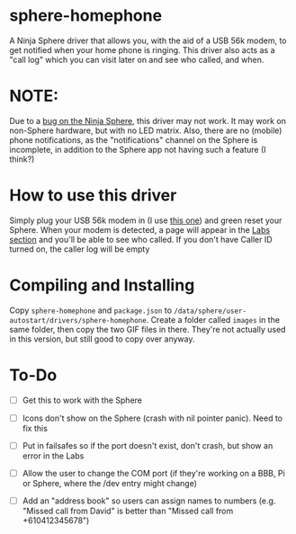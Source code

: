 sphere-homephone
================

A Ninja Sphere driver that allows you, with the aid of a USB 56k modem, to get notified when your home phone is ringing. This driver also acts as a "call log" which you can visit later on and see who called, and when.

NOTE:
=====

Due to a [bug on the Ninja Sphere][1], this driver may not work. It may work on non-Sphere hardware, but with no LED matrix. Also, there are no (mobile) phone notifications, as the "notifications" channel on the Sphere is incomplete, in addition to the Sphere app not having such a feature (I think?)

How to use this driver
======================

Simply plug your USB 56k modem in (I use [this one][2]) and green reset your Sphere. When your modem is detected, a page will appear in the [Labs section][3] and you'll be able to see who called. If you don't have Caller ID turned on, the caller log will be empty

Compiling and Installing
========================

Copy `sphere-homephone` and `package.json` to `/data/sphere/user-autostart/drivers/sphere-homephone`. Create a folder called `images` in the same folder, then copy the two GIF files in there. They're not actually used in this version, but still good to copy over anyway.

To-Do
=====

- [ ] Get this to work with the Sphere
- [ ] Icons don't show on the Sphere (crash with nil pointer panic). Need to fix this
- [ ] Put in failsafes so if the port doesn't exist, don't crash, but show an error in the Labs
- [ ] Allow the user to change the COM port (if they're working on a BBB, Pi or Sphere, where the /dev entry might change)
- [ ] Add an "address book" so users can assign names to numbers (e.g. "Missed call from David" is better than "Missed call from +610412345678")

  [1]: https://discuss.ninjablocks.com/t/usb-device-s-not-recognised-on-the-sphere/2913/5?u=grayda
  [2]: http://goo.gl/gGZZne
  [3]: http://ninjasphere.local
